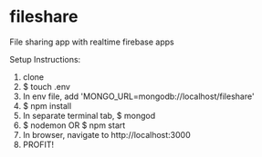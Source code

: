 # fileshare
File sharing app with realtime firebase apps

Setup Instructions:

1. clone
2. $ touch .env
3. In env file, add 'MONGO_URL=mongodb://localhost/fileshare'
4. $ npm install
5. In separate terminal tab, $ mongod
6. $ nodemon OR $ npm start
7. In browser, navigate to http://localhost:3000
8. PROFIT!
